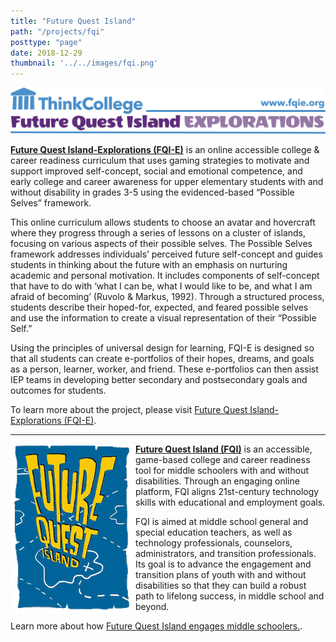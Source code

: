 ```yaml
---
title: "Future Quest Island"
path: "/projects/fqi"
posttype: "page"
date: 2018-12-29
thumbnail: '../../images/fqi.png'
---
```



![Future Quest Island-Explorations](../../images/tc-fqi-long.png)

**[Future Quest Island-Explorations (FQI-E)](https://thinkcollege.net/about/what-is-think-college/future-quest-island-explorations)** is an online accessible college & career readiness curriculum that uses gaming strategies to motivate and support improved self-concept, social and emotional competence, and early college and career awareness for upper elementary students with and without disability in grades 3-5 using the evidenced-based “Possible Selves” framework. 
 
This online curriculum allows students to choose an avatar and hovercraft where they progress through a series of lessons on a cluster of islands, focusing on various aspects of their possible selves. The Possible Selves framework addresses individuals’ perceived future self-concept and guides students in thinking about the future with an emphasis on nurturing academic and personal motivation. It includes components of self-concept that have to do with ‘what I can be, what I would like to be, and what I am afraid of becoming’ (Ruvolo & Markus, 1992). Through a structured process, students describe their hoped-for, expected, and feared possible selves and use the information to create a visual representation of their “Possible Self.” 
 
Using the principles of universal design for learning, FQI-E is designed so that all students can create e-portfolios of their hopes, dreams, and goals as a person, learner, worker, and friend. These e-portfolios can then assist IEP teams in developing better secondary and postsecondary goals and outcomes for students.

To learn more about the project, please visit [Future Quest Island-Explorations (FQI-E)](https://thinkcollege.net/about/what-is-think-college/future-quest-island-explorations).

---
<img src="../../images/FQI_Logo.gif" alt="Future Quest Island" style="float:left;">

**[Future Quest Island (FQI)](https://thinkcollege.net/about/what-is-think-college/future-quest-island)** is an accessible, game-based college and career readiness tool for middle schoolers with and without disabilities. Through an engaging online platform, FQI aligns 21st-century technology skills with educational and employment goals.

FQI is aimed at middle school general and special education teachers, as well as technology professionals, counselors, administrators, and transition professionals. Its goal is to advance the engagement and transition plans of youth with and without disabilities so that they can build a robust path to lifelong success, in middle school and beyond.

Learn more about how [Future Quest Island engages middle schoolers.](https://thinkcollege.net/about/what-is-think-college/future-quest-island).

<br styl="clear:both;">